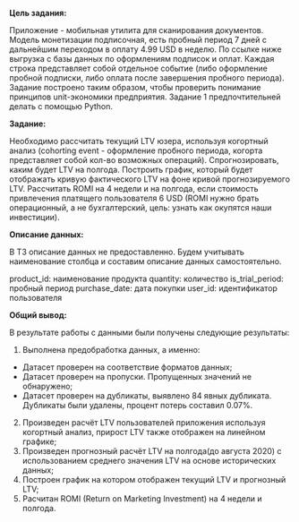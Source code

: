 **Цель задания:**

Приложение - мобильная утилита для сканирования документов. Модель монетизации подписочная, есть пробный период 7 дней с дальнейшим переходом в оплату 4.99 USD в неделю. По ссылке ниже выгрузка с базы данных по оформлениям подписок и оплат. Каждая строка представляет собой отдельное событие (либо оформление пробной подписки, либо оплата после завершения пробного периода). Задание построено таким образом, чтобы проверить понимание принципов unit-экономики предприятия. Задание 1 предпочтительней делать с помощью Python.

**Задание:**

Необходимо рассчитать текущий LTV юзера, используя когортный анализ (cohorting event - оформление пробного периода, когорта представляет собой кол-во возможных операций).
Спрогнозировать, каким будет LTV на полгода.
Построить график, который будет отображать кривую фактического LTV на фоне кривой прогнозируемого LTV.
Рассчитать ROMI на 4 недели и на полгода, если стоимость привлечения платящего пользователя 6 USD (ROMI нужно брать операционный, а не бухгалтерский, цель: узнать как окупятся наши инвестиции).


**Описание данных:**

В ТЗ описание данных не предоставленно. Будем учитывать наименование столбца и составим описание данных самостоятельно.

product_id: наименование продукта
quantity: количество
is_trial_period: пробный период
purchase_date: дата покупки
user_id: идентификатор пользователя

**Общий вывод:**

В результате работы с данными были получены следующие результаты:

1) Выполнена предобработка данных, а именно:

- Датасет проверен на соответствие форматов данных;
- Датасет проверен на пропуски. Пропущенных значений не обнаружено;
- Датасет проверен на дубликаты, выявлено 84 явных дубликата. Дубликаты были удалены, процент потерь составил 0.07%.
  
2) Произведен расчёт LTV пользователей приложения используя когортный анализ, прирост LTV также отображен на линейном графике;
3) Произведен прогнозный расчёт LTV на полгода(до августа 2020) с использованием среднего значения LTV на основе исторических данных;
4) Построен график на котором отображен текущий LTV и прогнозный LTV;
5) Расчитан ROMI (Return on Marketing Investment) на 4 недели и полгода.

